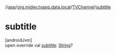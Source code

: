 //[app](../../../index.md)/[org.mjdev.tvapp.data.local](../index.md)/[TVChannel](index.md)/[subtitle](subtitle.md)

# subtitle

[androidJvm]\
open override val [subtitle](subtitle.md): [String](https://kotlinlang.org/api/latest/jvm/stdlib/kotlin/-string/index.html)?
